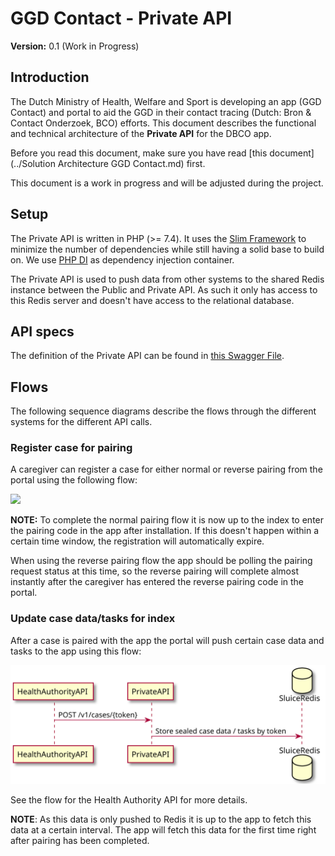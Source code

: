 #  GGD Contact - Private API

**Version:** 0.1 (Work in Progress)

## Introduction

The Dutch Ministry of Health, Welfare and Sport is developing an app (GGD Contact) and portal to aid the GGD in their contact tracing (Dutch: Bron & Contact Onderzoek, BCO) efforts. This document describes the functional and technical architecture of the **Private API** for the DBCO app.

Before you read this document, make sure you have read [this document](../Solution Architecture GGD Contact.md) first.

This document is a work in progress and will be adjusted during the project.

## Setup

The Private API is written in PHP (>= 7.4). It uses the [Slim Framework](https://www.slimframework.com) to minimize the number of dependencies while still having a solid base to build on. We use [PHP DI](https://php-di.org) as dependency injection container.

The Private API is used to push data from other systems to the shared Redis instance between the Public and Private API. As such it only has access to this Redis server and doesn't have access to the relational database.

## API specs

The definition of the Private API can be found in [this Swagger File](private-api.yaml).

## Flows

The following sequence diagrams describe the flows through the different systems for the different API calls.

### Register case for pairing

A caregiver can register a case for either normal or reverse pairing from the portal using the following flow:

![](diagrams/post-case-normal.svg)

**NOTE:**
To complete the normal pairing flow it is now up to the index to enter the pairing code in the app after installation. If this doesn't happen within a certain time window, the registration will automatically expire.

When using the reverse pairing flow the app should be polling the pairing request status at this time, so the reverse pairing will complete almost instantly after the caregiver has entered the reverse pairing code in the portal. 

### Update case data/tasks for index

After a case is paired with the app the portal will push certain case data and tasks to the app using this flow:

![](diagrams/put-case.svg)

See the flow for the Health Authority API for more details.

**NOTE**: 
As this data is only pushed to Redis it is up to the app to fetch this data at a certain interval. The app will fetch this data for the first time right after pairing has been completed.

